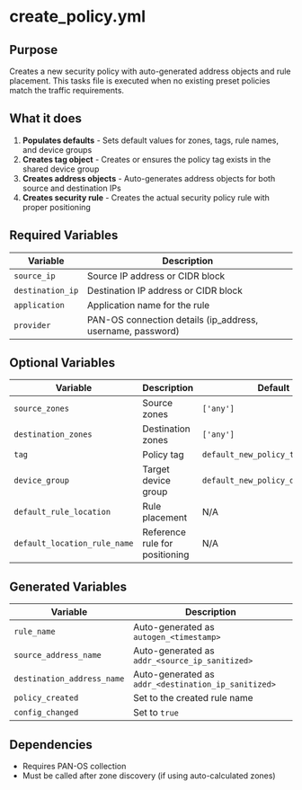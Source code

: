 # create_policy.yml

## Purpose
Creates a new security policy with auto-generated address objects and rule placement. This tasks file is executed when no existing preset policies match the traffic requirements.

## What it does
1. **Populates defaults** - Sets default values for zones, tags, rule names, and device groups
2. **Creates tag object** - Creates or ensures the policy tag exists in the shared device group
3. **Creates address objects** - Auto-generates address objects for both source and destination IPs
4. **Creates security rule** - Creates the actual security policy rule with proper positioning

## Required Variables

| Variable | Description |
|----------|-------------|
| `source_ip` | Source IP address or CIDR block |
| `destination_ip` | Destination IP address or CIDR block |
| `application` | Application name for the rule |
| `provider` | PAN-OS connection details (ip_address, username, password) |

## Optional Variables

| Variable | Description | Default |
|----------|-------------|---------|
| `source_zones` | Source zones | `['any']` |
| `destination_zones` | Destination zones | `['any']` |
| `tag` | Policy tag | `default_new_policy_tag` |
| `device_group` | Target device group | `default_new_policy_device_group` |
| `default_rule_location` | Rule placement | N/A |
| `default_location_rule_name` | Reference rule for positioning | N/A |

## Generated Variables

| Variable | Description |
|----------|-------------|
| `rule_name` | Auto-generated as `autogen_<timestamp>` |
| `source_address_name` | Auto-generated as `addr_<source_ip_sanitized>` |
| `destination_address_name` | Auto-generated as `addr_<destination_ip_sanitized>` |
| `policy_created` | Set to the created rule name |
| `config_changed` | Set to `true` |

## Dependencies
- Requires PAN-OS collection
- Must be called after zone discovery (if using auto-calculated zones)